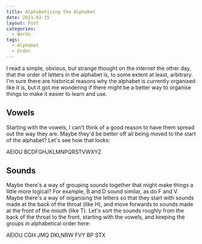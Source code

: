 ```yaml
---
title: Alphabetising the Alphabet
date: 2021-02-15
layout: Post
categories:
  - Words
tags:
  - Alphabet
  - Order
---
```


I read a simple, obvious, but strange thought on the internet the other day, that the order of letters in the alphabet is, to some extent at least, arbitrary. I'm sure there are historical reasons why the alphabet is currently organised like it is, but it got me wondering if there might be a better way to organise things to make it easier to learn and use.

<!-- more -->

## Vowels

Starting with the vowels, I can't think of a good reason to have them spread out the way they are. Maybe they'd be better off all being moved to the start of the alphabet? Let's see how that looks:

AEIOU BCDFGHJKLMNPQRSTVWXYZ

## Sounds

Maybe there's a way of grouping sounds together that might make things a little more logical? For example, B and D sound similar, as do F and V. Maybe there's a way of organising the letters so that they start with sounds made at the back of the throat (like H), and move forwards to sounds made at the front of the mouth (like T). Let's sort the sounds roughly from the back of the throat to the front, starting with the vowels, and keeping the groups in alphabetical order here:

AEIOU CGH JMQ DKLNRW FVY BP STX
